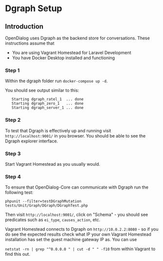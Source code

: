 # Dgraph Setup

## Introduction

OpenDialog uses Dgraph as the backend store for conversations. These instructions
assume that 
- You are using Vagrant Homestead for Laravel Development
- You have Docker Desktop installed and functioning

### Step 1

Within the dgraph folder run `docker-compose up -d`.

You should see output similar to this:

```
   Starting dgraph_ratel_1  ... done
   Starting dgraph_zero_1   ... done
   Starting dgraph_server_1 ... done
```

### Step 2

To test that Dgraph is effectively up and running visit `http://localhost:9001/` in 
you browser. You should be able to see the Dgraph explorer interface.

### Step 3

Start Vagrant Homestead as you usually would. 

### Step 4

To ensure that OpenDialog-Core can communicate with Dgraph run the following test:

`phpunit --filter=testDGraphMutation tests/Unit/Graph/DGraph/DGraphTest.php`

Then visit `http://localhost:9001/`, click on "Schema" - you should see predicates such
as `ei_type`, `causes_action`, etc. 

Vagrant Homestead connects to Dgraph on `http://10.0.2.2:8080` - so if you do see the 
expected results check what IP your own Vagrant Homestead installation has set the guest 
machine gateway IP as. You can use

`netstat -rn | grep "^0.0.0.0 " | cut -d " " -f10` from within Vagrant to find this out.
